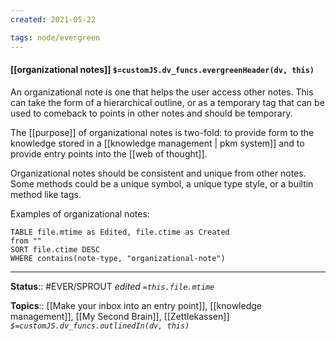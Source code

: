 ```yaml
---
created: 2021-05-22

tags: node/evergreen
---
```


#### [[organizational notes]] `$=customJS.dv_funcs.evergreenHeader(dv, this)`


An organizational note is one that helps the user access other notes. This can take the form of a hierarchical outline, or as a temporary tag that can be used to comeback to points in other notes and should be temporary. 

The [[purpose]] of organizational notes is two-fold: to provide form to the knowledge stored in a [[knowledge management | pkm system]] and to provide entry points into the [[web of thought]]. 

Organizational notes should be consistent and unique from other notes. Some methods could be a unique symbol, a unique type style, or a builtin method like tags. 

Examples of organizational notes:
```dataview
TABLE file.mtime as Edited, file.ctime as Created
from ""
SORT file.ctime DESC
WHERE contains(note-type, "organizational-note")
```


---

**Status**:: #EVER/SPROUT 
*edited `=this.file.mtime`*

**Topics**:: [[Make your inbox into an entry point]], [[knowledge management]], [[My Second Brain]], [[Zettlekassen]] 
*`$=customJS.dv_funcs.outlinedIn(dv, this)`*


